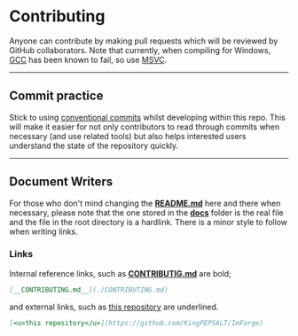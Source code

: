 # Contributing
Anyone can contribute by making pull requests which will be reviewed by GitHub collaborators. Note that currently, when compiling for Windows, [<u>GCC</u>](https://gcc.gnu.org/) has been known to fail, so use [<u>MSVC</u>](https://visualstudio.microsoft.com/vs/features/cplusplus/). 

---
## Commit practice
Stick to using [<u>conventional commits</u>](https://www.conventionalcommits.org/en/v1.0.0/) whilst developing within this repo. This will make it easier for not only contributors to read through commits when necessary (and use related tools) but also helps interested users understand the state of the repository quickly.

---
## Document Writers
For those who don't mind changing the [__README.md__](./README.md) here and there when necessary, please note that the one stored in the [__docs__](.) folder is the real file and the file in the root directory is a hardlink. There is a minor style to follow when writing links.

### Links
Internal reference links, such as [__CONTRIBUTIG.md__](./CONTRIBUTING.md) are bold;
```md
[__CONTRIBUTING.md__](./CONTRIBUTING.md)
```
and external links, such as [<u>this repository</u>](https://github.com/KingPEPSALT/ImForge) are underlined.
```md
[<u>this repository</u>](https://github.com/KingPEPSALT/ImForge)
```

